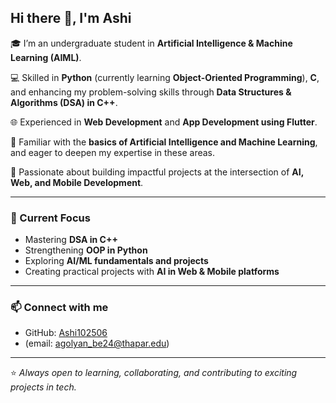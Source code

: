## Hi there 👋, I'm Ashi  

🎓 I’m an undergraduate student in **Artificial Intelligence & Machine Learning (AIML)**.  

💻 Skilled in **Python** (currently learning **Object-Oriented Programming**), **C**, and enhancing my problem-solving skills through **Data Structures & Algorithms (DSA) in C++**.  

🌐 Experienced in **Web Development** and **App Development using Flutter**.  

🤖 Familiar with the **basics of Artificial Intelligence and Machine Learning**, and eager to deepen my expertise in these areas.  

🚀 Passionate about building impactful projects at the intersection of **AI, Web, and Mobile Development**.  

---

### 🔹 Current Focus
- Mastering **DSA in C++**  
- Strengthening **OOP in Python**  
- Exploring **AI/ML fundamentals and projects**  
- Creating practical projects with **AI in Web & Mobile platforms**  

---

### 📫 Connect with me
- GitHub: [Ashi102506](https://github.com/Ashi102506)  
- (email: agolyan_be24@thapar.edu)  

---

⭐️ *Always open to learning, collaborating, and contributing to exciting projects in tech.*  


<!--
**Ashi102506/Ashi102506** is a ✨ _special_ ✨ repository because its `README.md` (this file) appears on your GitHub profile.

Here are some ideas to get you started:

- 🔭 I’m currently working on ...
- 🌱 I’m currently learning ...
- 👯 I’m looking to collaborate on ...
- 🤔 I’m looking for help with ...
- 💬 Ask me about ...
- 📫 How to reach me: ...
- 😄 Pronouns: ...
- ⚡ Fun fact: ...
-->
